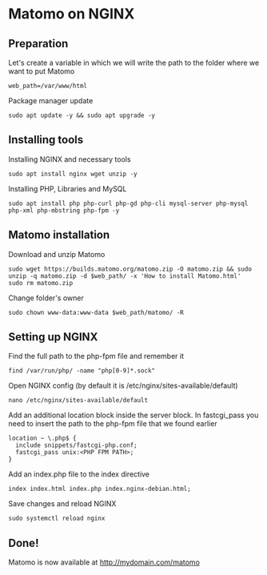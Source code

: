 # Matomo on NGINX

## Preparation

Let's create a variable in which we will write the path to the folder where we want to put Matomo

```
web_path=/var/www/html
```

Package manager update

```
sudo apt update -y && sudo apt upgrade -y
```

## Installing tools

Installing NGINX and necessary tools

```
sudo apt install nginx wget unzip -y
```

Installing PHP, Libraries and MySQL

```
sudo apt install php php-curl php-gd php-cli mysql-server php-mysql php-xml php-mbstring php-fpm -y
```

## Matomo installation

Download and unzip Matomo

```
sudo wget https://builds.matomo.org/matomo.zip -O matomo.zip && sudo unzip -q matomo.zip -d $web_path/ -x 'How to install Matomo.html'
sudo rm matomo.zip
```

Change folder's owner

```
sudo chown www-data:www-data $web_path/matomo/ -R
```

## Setting up NGINX

Find the full path to the php-fpm file and remember it

```
find /var/run/php/ -name "php[0-9]*.sock"
```

Open NGINX config (by default it is /etc/nginx/sites-available/default)

```
nano /etc/nginx/sites-available/default
```

Add an additional location block inside the server block. In fastcgi_pass you need to insert the path to the php-fpm file that we found earlier

```
location ~ \.php$ {
  include snippets/fastcgi-php.conf;
  fastcgi_pass unix:<PHP FPM PATH>;
}
```

Add an index.php file to the index directive

```
index index.html index.php index.nginx-debian.html;
```

Save changes and reload NGINX

```
sudo systemctl reload nginx
```

## Done!

Matomo is now available at http://mydomain.com/matomo
